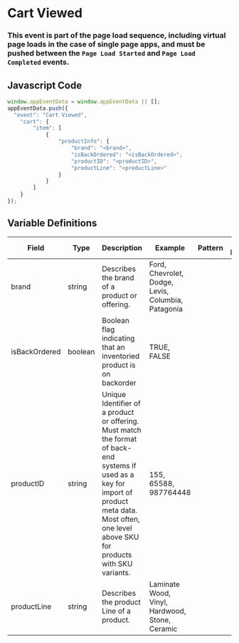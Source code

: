 # Cart Viewed

### This event is part of the page load sequence, including virtual page loads in the case of single page apps, and must be pushed between the `Page Load Started` and `Page Load Completed` events.

## Javascript Code
```js
window.appEventData = window.appEventData || [];
appEventData.push({
  "event": "Cart Viewed",
    "cart": {
        "item": [
            {
                "productInfo": {
                    "brand": "<brand>",
                    "isBackOrdered": "<isBackOrdered>",
                    "productID": "<productID>",
                    "productLine": "<productLine>"
                }
            }
        ]
    }
});
```

## Variable Definitions

|Field|Type|Description|Example|Pattern|Min Length|Max Length|Minimum|Maximum|Multiple Of|
| --- | --- | --- | --- | --- | --- | --- | --- | --- | --- |
|brand|string|Describes the brand of a product or offering.|Ford, Chevrolet, Dodge, Levis, Columbia, Patagonia|||||||
|isBackOrdered|boolean|Boolean flag indicating that an inventoried product is on backorder|TRUE, FALSE|||||||
|productID|string|Unique Identifier of a product or offering.  Must match the format of back-end systems if used as a key for import of product meta data. Most often, one level above SKU for products with SKU variants. |155, 65588, 987764448|||||||
|productLine|string|Describes the product Line of a product. |Laminate Wood, Vinyl, Hardwood, Stone, Ceramic|||||||
